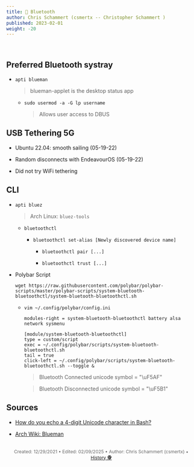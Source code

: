 ```yaml
---
title: 📡 Bluetooth
author: Chris Schammert (csmertx -- Christopher Schammert )
published: 2023-02-01
weight: -20
---
```


<!-- The content of this website was written by Christopher Schammert aka Chris Schammert -->

<br />

## Preferred Bluetooth systray

- ```apti blueman```

    > blueman-applet is the desktop status app

    - ```sudo usermod -a -G lp username```

        > Allows user access to DBUS

## USB Tethering 5G

- Ubuntu 22.04: smooth sailing (05-19-22)

- Random disconnects with EndeavourOS (05-19-22)

- Did not try WiFi tethering

## CLI
- ```apti bluez```

    > Arch Linux: ```bluez-tools```

    - ```bluetoothctl```

        - ```bluetoothctl set-alias [Newly discovered device name]```

            - ```bluetoothctl pair [...]```

            - ```bluetoothctl trust [...]```
- Polybar Script

    ```
    wget https://raw.githubusercontent.com/polybar/polybar-scripts/master/polybar-scripts/system-bluetooth-bluetoothctl/system-bluetooth-bluetoothctl.sh
    ```

    - ```vim ~/.config/polybar/config.ini```
    
        ```
        modules-right = system-bluetooth-bluetoothctl battery alsa network sysmenu

        [module/system-bluetooth-bluetoothctl]                                                                                         
        type = custom/script
        exec = ~/.config/polybar/scripts/system-bluetooth-bluetoothctl.sh
        tail = true
        click-left = ~/.config/polybar/scripts/system-bluetooth-bluetoothctl.sh --toggle &
        ```
        
        > Bluetooth Connected unicode symbol = "\uF5AF"

        > Bluetooth Disconnected unicode symbol = "\uF5B1"

## Sources

- [How do you echo a 4-digit Unicode character in Bash?](https://stackoverflow.com/questions/602912/how-do-you-echo-a-4-digit-unicode-character-in-bash)

- [Arch Wiki: Blueman](https://wiki.archlinux.org/title/Blueman)

<br />

<div style="text-align: center; font-size:12px; color:dimgray">
    Created: 12/29/2021 • Edited: 02/09/2025 • Author: Chris Schammert (csmertx) • 
    <a href="https://github.com/csmertx/csmertx.github.io/commits/main/content/Linux/Devices/bluetooth.md" 
       title="Github.com | csmertx \ csmertx.github.io \ commits \ main \ content \ Linux \ Devices \ Bluetooth">
       History 🕵️
    </a>
</div>